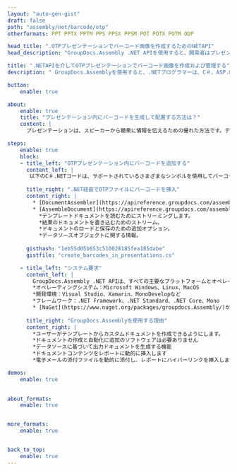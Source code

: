 ```yaml
---
layout: "auto-gen-gist"
draft: false
path: "assembly/net/barcode/otp"
otherformats: PPT PPTX PPTM PPS PPSX PPSM POT POTX POTM ODP 

head_title: ".OTPプレゼンテーションでバーコード画像を作成するためのNETAPI"
head_description: "GroupDocs.Assembly .NET APIを使用すると、開発者はプレゼンテーション（PPT、PPTX、PPTM、PPS、PPSX、PPSM、POT、およびODP）ドキュメント内にバーコードイメージを作成および挿入できます。"

title: ".NETAPIを介してOTPプレゼンテーションでバーコード画像を作成および管理する"
description: " GroupDocs.Assemblyを使用すると、.NETプログラマーは、C＃、ASP.NET、およびその他の.NETアプリ内のOTPプレゼンテーションでバーコードイメージを動的に作成、変更、および管理できます。"

button:
    enable: true

about:
    enable: true
    title: "プレゼンテーション内にバーコードを生成して配置する方法は？"
    content: |
      プレゼンテーションは、スピーカーから聴衆に情報を伝えるための優れた方法です。テキスト文書よりもわかりやすいため、企業、ビジネスマン、教師、学生などに広く利用されています。バーコードの使用は、ほとんどすべてのタイプのビジネスで識別のために非常に一般的になっています。 GroupDocs.Assembly .NET APIを使用すると、PowerPointや、PPT、PPTX、PPTM、PPS、PPSX、PPSM、POT、POTX、POTM、ODPなどの他の種類のプレゼンテーション内にバーコード画像を作成して挿入できます。これは、一般的に使用されるいくつかの1Dおよび2Dバーコードタイプのサポートを提供します。また、プレゼンテーションのスライドでのバーコードのカスタマイズを完全にサポートし、バーコード画像のサイズ変更、前面と背面の色の設定、フォントの変更、バーコードテキストの配置の強化、バーコード画像の解像度の設定などを可能にします。 

steps:
    enable: true
    block:
    - title_left: "OTPプレゼンテーション内にバーコードを追加する"
      content_left: |
       以下のC＃.NETコードは、サポートされているさまざまなシンボルを使用してバーコードイメージを動的に作成し、MicrosoftPowerPointOTPプレゼンテーションスライド内に挿入する方法を示しています。
      
      title_right: ".NET経由でOTPファイルにバーコードを挿入"
      content_right: |
        * [DocumentAssembler](https://apireference.groupdocs.com/assembly/net/groupdocs.assembly/documentassembler)のインスタンスを作成します 
        * [AssembleDocument](https://apireference.groupdocs.com/assembly/net/groupdocs.assembly.documentassembler/assembledocument/methods/1)メソッドを次のパラメーターで呼び出します
          *テンプレートドキュメントを読むためにストリーミングします。
          *結果のドキュメントを書き込むためのストリーム。
          *ドキュメントのロードと保存のための追加オプション。
          *データソースオブジェクトに関する情報。
     
      gisthash: "1eb55d05b653c510028185fea185dabe"
      gistfile: "create_barcodes_in_presentations.cs"

    - title_left: "システム要求"
      content_left: |
        GroupDocs.Assembly .NET APIは、すべての主要なプラットフォームとオペレーティングシステムでサポートされています。完全なシステム要件ガイドについては、[システム要件](https://docs.groupdocs.com/assembly/net/system-requirements/)にアクセスしてください。以下のコードを実行する前に、次の前提条件がインストールされていることを確認してください。システム：
        *オペレーティングシステム：Microsoft Windows、Linux、MacOS
        *開発環境：Visual Studio、Xamarin、MonoDevelopなど
        *フレームワーク：.NET Framework、.NET Standard、.NET Core、Mono
        * [NuGet](https://www.nuget.org/packages/groupdocs.Assembly/)から最新バージョンのGroupDocs.Assembly.NETAPIを取得します
        
      title_right: "GroupDocs.Assemblyを使用する理由"
      content_right: |
        *ユーザーがテンプレートからカスタムドキュメントを作成できるようにします。
        *ドキュメントの作成と自動化に追加のソフトウェアは必要ありません
        *データソースに基づいて出力ドキュメントを生成する機能
        *ドキュメントコンテンツをレポートに動的に挿入します
        *電子メールの添付ファイルを動的に添付し、レポートにハイパーリンクを挿入します 

demos:
    enable: true
        

about_formats:
    enable: true


more_formats:
    enable: true


back_to_top:
    enable: true
---
```

